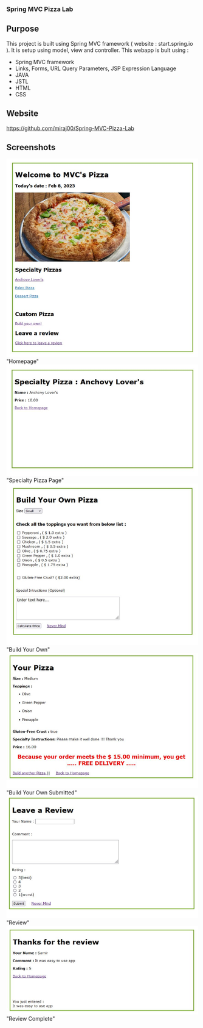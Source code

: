 
### Spring MVC Pizza Lab


## Purpose
This project is built using Spring MVC framework ( website : start.spring.io ). It is setup using model, view and controller. This webapp is bult using : 

* Spring MVC framework
* Links, Forms, URL Query Parameters, JSP Expression Language
* JAVA
* JSTL
* HTML
* CSS


## Website

https://github.com/miraj00/Spring-MVC-Pizza-Lab

## Screenshots

![](/src/main/resources/static/homepage.JPG) "Homepage"
![](/src/main/resources/static/specialty-page.JPG) "Specialty Pizza Page"
![](/src/main/resources/static/buildYourOwn.JPG) "Build Your Own"
![](/src/main/resources/static/buildYourOwn-submitted.JPG) "Build Your Own Submitted"
![](/src/main/resources/static/review.JPG) "Review"
![](/src/main/resources/static/review-complete.JPG) "Review Complete"
